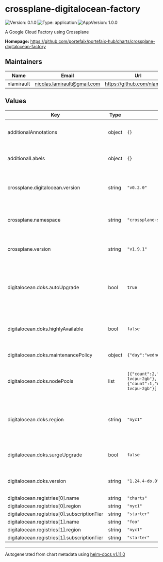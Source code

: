 # crossplane-digitalocean-factory

![Version: 0.1.0](https://img.shields.io/badge/Version-0.1.0-informational?style=flat-square) ![Type: application](https://img.shields.io/badge/Type-application-informational?style=flat-square) ![AppVersion: 1.0.0](https://img.shields.io/badge/AppVersion-1.0.0-informational?style=flat-square)

A Google Cloud Factory using Crossplane

**Homepage:** <https://github.com/portefaix/portefaix-hub/charts/crossplane-digitalocean-factory>

## Maintainers

| Name | Email | Url |
| ---- | ------ | --- |
| nlamirault | <nicolas.lamirault@gmail.com> | <https://github.com/nlamirault> |

## Values

| Key | Type | Default | Description |
|-----|------|---------|-------------|
| additionalAnnotations | object | `{}` | Additional annotations to add to all resources |
| additionalLabels | object | `{}` | Additional labels to add to all resources |
| crossplane.digitalocean.version | string | `"v0.2.0"` | The Crossplane DigitalOcean provider version |
| crossplane.namespace | string | `"crossplane-system"` | Namespace which contains the Crossplane controller |
| crossplane.version | string | `"v1.9.1"` | The Crossplane controller version |
| digitalocean.doks.autoUpgrade | bool | `true` | Enable/disable the cluster upgrade to new patch releases during its maintenance window |
| digitalocean.doks.highlyAvailable | bool | `false` | Enable/disable the high availability control plane for a cluster. |
| digitalocean.doks.maintenancePolicy | object | `{"day":"wednesday","startTime":"00:00"}` | The cluster's maintenance window |
| digitalocean.doks.nodePools | list | `[{"count":2,"name":"core","size":"s-1vcpu-2gb"},{"count":1,"name":"ops","size":"s-1vcpu-2gb"}]` | A DigitalOcean Kubernetes node pool resource |
| digitalocean.doks.region | string | `"nyc1"` | The slug identifier for the region where the Kubernetes cluster will be created |
| digitalocean.doks.surgeUpgrade | bool | `false` | Enable/disable surge upgrades for a cluster |
| digitalocean.doks.version | string | `"1.24.4-do.0"` | The slug identifier for the version of Kubernetes |
| digitalocean.registries[0].name | string | `"charts"` |  |
| digitalocean.registries[0].region | string | `"nyc1"` |  |
| digitalocean.registries[0].subscriptionTier | string | `"starter"` |  |
| digitalocean.registries[1].name | string | `"foo"` |  |
| digitalocean.registries[1].region | string | `"nyc1"` |  |
| digitalocean.registries[1].subscriptionTier | string | `"starter"` |  |

----------------------------------------------
Autogenerated from chart metadata using [helm-docs v1.11.0](https://github.com/norwoodj/helm-docs/releases/v1.11.0)
